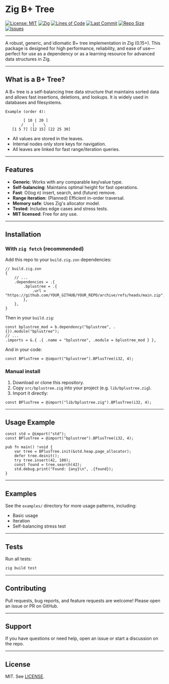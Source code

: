 # Zig B+ Tree

[![License: MIT](https://img.shields.io/badge/License-MIT-yellow.svg)](./LICENSE)
[![Zig](https://img.shields.io/badge/zig-0.15%2B-f7a41d?logo=zig)](https://ziglang.org/)
[![Lines of Code](https://tokei.rs/b1/github.com/YOUR_GITHUB/YOUR_REPO?category=code)](https://github.com/YOUR_GITHUB/YOUR_REPO)
[![Last Commit](https://img.shields.io/github/last-commit/YOUR_GITHUB/YOUR_REPO)](https://github.com/YOUR_GITHUB/YOUR_REPO)
[![Repo Size](https://img.shields.io/github/repo-size/YOUR_GITHUB/YOUR_REPO)](https://github.com/YOUR_GITHUB/YOUR_REPO)
[![Issues](https://img.shields.io/github/issues/YOUR_GITHUB/YOUR_REPO)](https://github.com/YOUR_GITHUB/YOUR_REPO)

---

A robust, generic, and idiomatic B+ tree implementation in Zig (0.15+). This package is designed for high performance, reliability, and ease of use—perfect for use as a dependency or as a learning resource for advanced data structures in Zig.

---

## What is a B+ Tree?
A B+ tree is a self-balancing tree data structure that maintains sorted data and allows fast insertions, deletions, and lookups. It is widely used in databases and filesystems.

```
Example (order 4):

        [ 10 | 20 ]
       /    |    \
   [1 5 7] [12 15] [22 25 30]
```
- All values are stored in the leaves.
- Internal nodes only store keys for navigation.
- All leaves are linked for fast range/iteration queries.

---

## Features
- **Generic**: Works with any comparable key/value type.
- **Self-balancing**: Maintains optimal height for fast operations.
- **Fast**: O(log n) insert, search, and (future) remove.
- **Range iteration**: (Planned) Efficient in-order traversal.
- **Memory safe**: Uses Zig's allocator model.
- **Tested**: Includes edge cases and stress tests.
- **MIT licensed**: Free for any use.

---

## Installation

### With `zig fetch` (recommended)
Add this repo to your `build.zig.zon` dependencies:
```jsonc
// build.zig.zon
{
    // ...
    .dependencies = .{
        .bplustree = .{
            .url = "https://github.com/YOUR_GITHUB/YOUR_REPO/archive/refs/heads/main.zip",
        },
    },
}
```
Then in your `build.zig`:
```zig
const bplustree_mod = b.dependency("bplustree", .{}).module("bplustree");
// ...
.imports = &.{ .{ .name = "bplustree", .module = bplustree_mod } },
```
And in your code:
```zig
const BPlusTree = @import("bplustree").BPlusTree(i32, 4);
```

### Manual install
1. Download or clone this repository.
2. Copy `src/bplustree.zig` into your project (e.g. `lib/bplustree.zig`).
3. Import it directly:
```zig
const BPlusTree = @import("lib/bplustree.zig").BPlusTree(i32, 4);
```

---

## Usage Example
```zig
const std = @import("std");
const BPlusTree = @import("bplustree").BPlusTree(i32, 4);

pub fn main() !void {
    var tree = BPlusTree.init(&std.heap.page_allocator);
    defer tree.deinit();
    try tree.insert(42, 100);
    const found = tree.search(42);
    std.debug.print("Found: {any}\n", .{found});
}
```

---

## Examples
See the `examples/` directory for more usage patterns, including:
- Basic usage
- Iteration
- Self-balancing stress test

---

## Tests
Run all tests:
```sh
zig build test
```

---

## Contributing
Pull requests, bug reports, and feature requests are welcome! Please open an issue or PR on GitHub.

---

## Support
If you have questions or need help, open an issue or start a discussion on the repo.

---

## License
MIT. See [LICENSE](./LICENSE).
